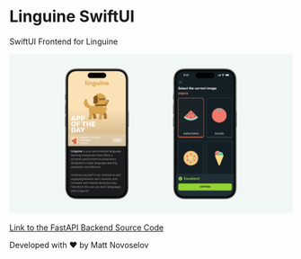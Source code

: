 # Linguine SwiftUI

SwiftUI Frontend for Linguine

![](https://github.com/matt-novoselov/Linguine-backend/blob/917af5445b8fd0058534b3f39fe1e84edd6fdd05/LinguineApp.png)

[Link to the FastAPI Backend Source Code](https://github.com/matt-novoselov/Linguine-backend)

Developed with ❤️ by Matt Novoselov
